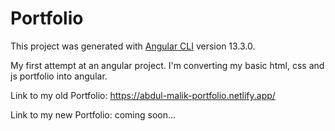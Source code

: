# Portfolio

This project was generated with [Angular CLI](https://github.com/angular/angular-cli) version 13.3.0.

My first attempt at an angular project. I'm converting my basic html, css and js portfolio into angular.

Link to my old Portfolio: https://abdul-malik-portfolio.netlify.app/

Link to my new Portfolio: coming soon...
